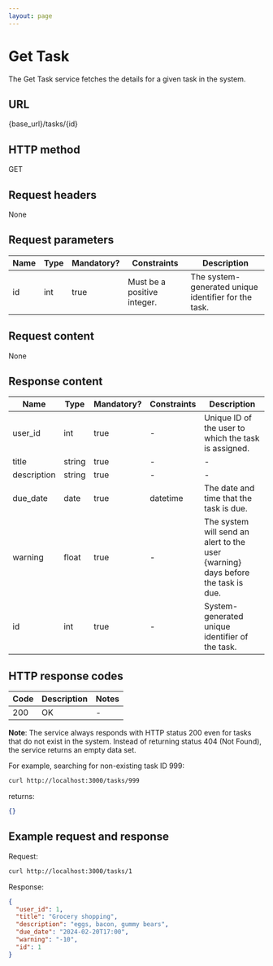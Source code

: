 ```yaml
---
layout: page
---
```


# Get Task

The Get Task service fetches the details for a given task in the system.

## URL

{base_url}/tasks/{id}

## HTTP method

GET

## Request headers

None

## Request parameters

| Name          | Type          | Mandatory? | Constraints | Description |
| ------------- | ------------- | ---        | ---         | ---         |
| id       | int           | true       | Must be a positive integer. | The system-generated unique identifier for the task. |

## Request content

None

## Response content

| Name          | Type          | Mandatory? | Constraints | Description |
| ------------- | ------------- | ---        | ---         | ---         |
| user_id       | int           | true       | -           | Unique ID of the user to which the task is assigned. |
| title         | string        | true       | -           | -           |
| description   | string        | true       | -           | -           |
| due_date      | date          | true       | datetime    | The date and time that the task is due. |
| warning       | float          | true       | -           | The system will send an alert to the user {warning} days before the task is due. |
| id            | int           | true       | -           | System-generated unique identifier of the task. |

## HTTP response codes

| Code          | Description   | Notes |
| ------------- | ------------- | ---   |
| 200           | OK            | -     |

**Note**: The service always responds with HTTP status 200 even for tasks that do not exist in the system. Instead of returning status 404 (Not Found), the service returns an empty data set.

For example, searching for non-existing task ID 999:

```bash
curl http://localhost:3000/tasks/999
```

returns:

```json
{}
```

## Example request and response

Request:

```bash
curl http://localhost:3000/tasks/1
```

Response:

```json
{
  "user_id": 1,
  "title": "Grocery shopping",
  "description": "eggs, bacon, gummy bears",
  "due_date": "2024-02-20T17:00",
  "warning": "-10",
  "id": 1
}
```
